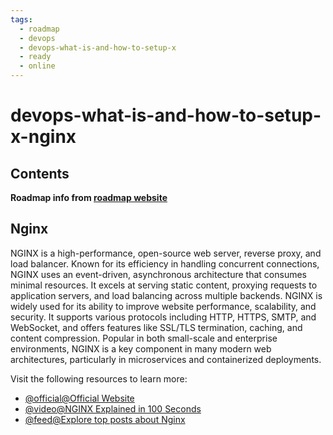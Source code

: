 ```yaml
---
tags:
  - roadmap
  - devops
  - devops-what-is-and-how-to-setup-x
  - ready
  - online
---
```


# devops-what-is-and-how-to-setup-x-nginx

## Contents

__Roadmap info from [roadmap website](https://roadmap.sh/devops/nginx@ukOrSeyK1ElOt9tTjCkfO)__

## Nginx

NGINX is a high-performance, open-source web server, reverse proxy, and load balancer. Known for its efficiency in handling concurrent connections, NGINX uses an event-driven, asynchronous architecture that consumes minimal resources. It excels at serving static content, proxying requests to application servers, and load balancing across multiple backends. NGINX is widely used for its ability to improve website performance, scalability, and security. It supports various protocols including HTTP, HTTPS, SMTP, and WebSocket, and offers features like SSL/TLS termination, caching, and content compression. Popular in both small-scale and enterprise environments, NGINX is a key component in many modern web architectures, particularly in microservices and containerized deployments.

Visit the following resources to learn more:

* [@official@Official Website](https://nginx.org/)
* [@video@NGINX Explained in 100 Seconds](https://www.youtube.com/watch?v=JKxlsvZXG7c)
* [@feed@Explore top posts about Nginx](https://app.daily.dev/tags/nginx?ref=roadmapsh)
